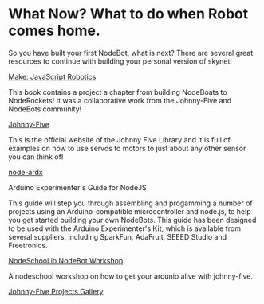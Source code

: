 # What Now? What to do when Robot comes home.

So you have built your first NodeBot, what is next? There are several great resources to continue with building your personal version of skynet!

[Make: JavaScript Robotics](http://shop.oreilly.com/product/0636920031390.do)

This book contains a project a chapter from building NodeBoats to NodeRockets! It was a collaborative work from the Johnny-Five and NodeBots community!

[Johnny-Five](http://johnny-five.io/)

This is the official website of the Johnny Five Library and it is full of examples on how to use servos to motors to just about any other sensor you can think of!

[node-ardx](http://node-ardx.org/)

Arduino Experimenter's Guide for NodeJS

This guide will step you through assembling and progamming a number of projects using an Arduino-compatible microcontroller and node.js, to help you get started building your own NodeBots. This guide has been designed to be used with the Arduino Experimenter's Kit, which is available from several suppliers, including SparkFun, AdaFruit, SEEED Studio and Freetronics.

[NodeSchool.io NodeBot Workshop](https://www.npmjs.com/package/nodebot-workshop)

A nodeschool workshop on how to get your ardunio alive with johnny-five.

[Johnny-Five Projects Gallery](http://nodebots.io/projects.html)
